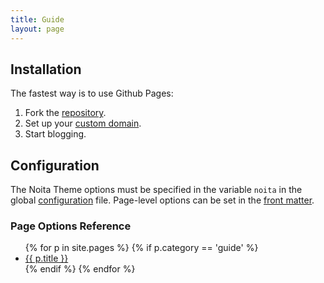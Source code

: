 ```yaml
---
title: Guide
layout: page
---
```


## Installation

The fastest way is to use Github Pages:

1. Fork the [repository][0].
1. Set up your [custom domain][1].
1. Start blogging.

## Configuration

The Noita Theme options must be specified in the variable `noita` in the global [configuration][2] file. Page-level options can be set in the [front matter][3].

### Page Options Reference

<ul>
{% for p in site.pages %}
  {% if p.category == 'guide' %}
<li><a href="{{ p.url }}">{{ p.title }}</a></li>
  {% endif %}
{% endfor %}
</ul>

[0]: https://github.com/penibelst/jekyll-noita
[1]: https://help.github.com/articles/setting-up-a-custom-domain-with-pages
[2]: http://jekyllrb.com/docs/configuration/
[3]: http://jekyllrb.com/docs/frontmatter/
